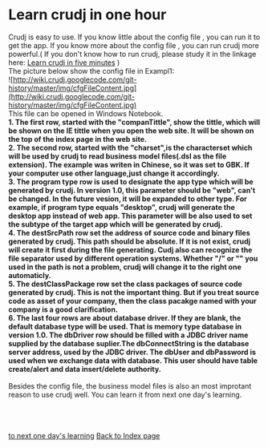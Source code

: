 # Learn crudj in one hour #

Crudj is easy to use. If you know little about the config file , you can run it to get the app. If you know more about the config file , you can run crudj more powerful.( If you don't know how to run crudj, please study it in the linkage here: <a href='http://code.google.com/p/crudj/wiki/HowToUse1min'>Learn crudj in five minutes</a> )<br />
The picture below show the config file in Exampl1:<br />
![http://wiki.crudj.googlecode.com/git-history/master/img/cfgFileContent.jpg](http://wiki.crudj.googlecode.com/git-history/master/img/cfgFileContent.jpg)<br />
This file can be opened in Windows Notebook.<br />
**1. The first row, started with the "companTittle", show the tittle, which will be shown on the IE tittle when you open the web site. It will be shown on the top of the index page in the web site.**<br />
**2. The second row, started with the "charset",is the characterset which will be used by crudj to read business model files(.dsl as the file extension). The example was writen in Chinese, so it was set to GBK. If your computer use other language,just change it accordingly.** <br />
**3. The program type row is used to designate the app type which will be generated by crudj. In version 1.0, this parameter should be "web", can't be changed. In the future vesion, it will be expanded to other type. For example, if program type equals "desktop", crudj will generate the desktop app instead of web app. This parameter will be also used to set the subtype of the target app which will be generated by crudj.** <br />
**4. The destSrcPath row set the address of source code and binary files generated by crudj. This path should be absolute. If it is not exist, crudj will create it first during the file generating. Cudj also can recognize the file separator used by different operation systems.
Whether "/" or "\" you used in the path is not a problem, crudj will change it to the right one automaticly.** <br />
**5. The destClassPackage row set the class packages of source code generated by crudj. This  is not the important thing. But if you treat source code as asset of your company, then the class pacakge named with your company is a good clarification.** <br />
**6. The last four rows are about database driver. If they are blank, the default database type will be used. That is memory type database in version 1.0. The dbDriver row should be filled with a JDBC driver name supplied by the database suplier.The dbConnectString is the database server address, used by the JDBC driver. The dbUser and dbPassword is used when we exchange data with database. This user should have table create/alert and data insert/delete authority.** <br />
<br />
Besides the config file, the business model files is also an most improtant reason to use crudj well. You can learn it from next one day's learning.

<br /><br /><br />
<a href='http://code.google.com/p/crudj/wiki/HowToUse1day'>to next one day's learning</a>
<a href='http://code.google.com/p/crudj/wiki/HowToUse'>Back to Index page</a>